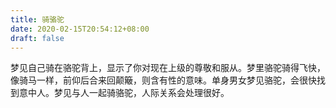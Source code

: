 ```yaml
---
title: 骑骆驼
date: 2020-02-15T20:54:12+08:00
draft: false
---
```


梦见自己骑在骆驼背上，显示了你对现在上级的尊敬和服从。梦里骆驼骑得飞快，像骑马一样，前仰后合来回颠簸，则含有性的意味。单身男女梦见骆驼，会很快找到意中人。梦见与人一起骑骆驼，人际关系会处理很好。